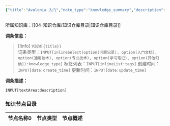 ```yaml
---
{"title":"Avalonia 入门","note_type":"knowledge_summary","description":"使用 Avalonia 框架开发跨平台桌面应用的方法","tags":["Avalonia","WFP"],"create_time":"2024-08-05","update_time":"2025-02-19","dg-home":false,"dg-publish":true,"aliase":null,"knowledge_type":"入门文档","root":"知识仓库目录","permalink":"/04-知识仓库/归纳目录/02-入门文档/Avalonia 入门/","dgPassFrontmatter":true,"noteIcon":"","created":"2024-08-05","updated":"2025-02-19"}
---
```



所属知识库：[[04-知识仓库/知识仓库目录\|知识仓库目录]]

**词条信息：**

> [!info] `VIEW[{title}]`  
> 词条类型：`INPUT[inlineSelect(option(问题记录), option(入门文档), option(通用技术), option(专业技术), option(学习笔记), option(其他归纳)):knowledge_type]` 标签列表：`INPUT[inlineList:tags]` 创建时间：`INPUT[date:create_time]` 更新时间：`INPUT[date:update_time]`

**词条描述：**

`INPUT[textArea:description]`

### 知识节点目录

<div><table class="dataview table-view-table"><thead class="table-view-thead"><tr class="table-view-tr-header"><th class="table-view-th"><span data-tag-name="p" class="el-p">节点名称</span><span class="dataview small-text">0</span></th><th class="table-view-th"><span data-tag-name="p" class="el-p">节点类型</span></th><th class="table-view-th"><span data-tag-name="p" class="el-p">节点概述</span></th></tr></thead><tbody class="table-view-tbody"></tbody></table></div>

